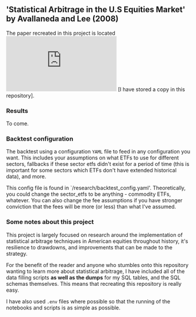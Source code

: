 ## 'Statistical Arbitrage in the U.S Equities Market' by Avallaneda and Lee (2008)

The paper recreated in this project is located ![here](https://github.com/haezera/stat-arb-in-us-equities/blob/main/stat-arb-in-the-us-equities-market.pdf) [I have stored a copy in this repository].

### Results

To come.

### Backtest configuration

The backtest using a configuration `YAML` file to feed in any configuration you want. This includes your assumptions on what ETFs
to use for different sectors, fallbacks if these sector etfs didn't exist for a period of time (this is important for some sectors
which ETFs don't have extended historical data), and more.

This config file is found in `/research/backtest_config.yaml'. Theoretically, you could change the sector_etfs to be anything - commodity ETFs, whatever. You can also change the fee assumptions if you have stronger conviction that the fees will be more (or less) than what I've assumed. 

### Some notes about this project

This project is largely focused on research around the implementation of statistical arbitrage techniques in American equities throughout history, it's resilience to drawdowns, and improvements that can be made to the strategy.

For the benefit of the reader and anyone who stumbles onto this repository wanting to learn more about statistical arbitrage, I have included all of the data filling scripts **as well as the dumps** for my SQL tables, and the SQL schemas themselves. This means that recreating this repository is really easy. 

I have also used `.env` files where possible so that the running of the notebooks and scripts is as simple as possible.
